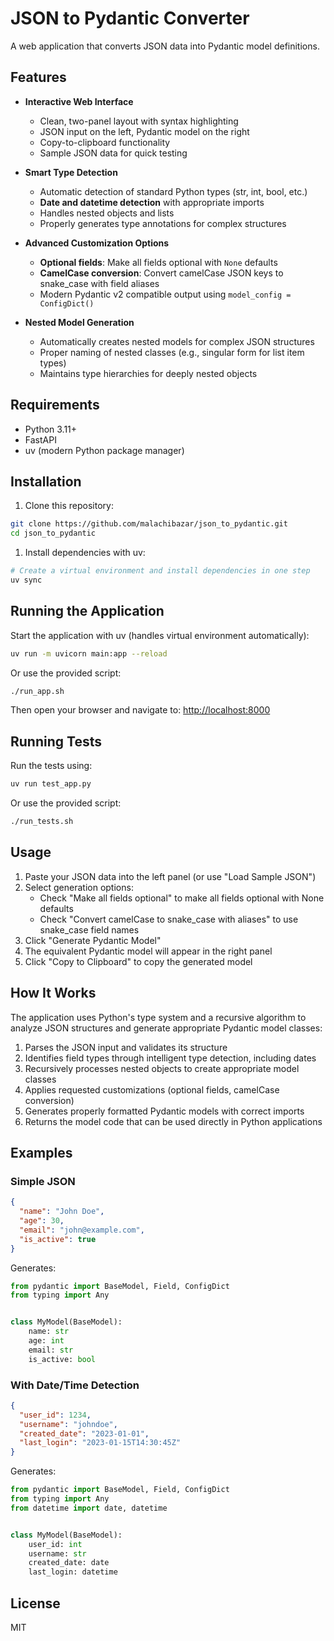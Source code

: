 # JSON to Pydantic Converter

A web application that converts JSON data into Pydantic model definitions.

## Features

- **Interactive Web Interface**
  - Clean, two-panel layout with syntax highlighting
  - JSON input on the left, Pydantic model on the right
  - Copy-to-clipboard functionality
  - Sample JSON data for quick testing

- **Smart Type Detection**
  - Automatic detection of standard Python types (str, int, bool, etc.)
  - **Date and datetime detection** with appropriate imports
  - Handles nested objects and lists
  - Properly generates type annotations for complex structures

- **Advanced Customization Options**
  - **Optional fields**: Make all fields optional with `None` defaults
  - **CamelCase conversion**: Convert camelCase JSON keys to snake_case with field aliases
  - Modern Pydantic v2 compatible output using `model_config = ConfigDict()`

- **Nested Model Generation**
  - Automatically creates nested models for complex JSON structures
  - Proper naming of nested classes (e.g., singular form for list item types)
  - Maintains type hierarchies for deeply nested objects

## Requirements

- Python 3.11+
- FastAPI
- uv (modern Python package manager)

## Installation

1. Clone this repository:

```bash
git clone https://github.com/malachibazar/json_to_pydantic.git
cd json_to_pydantic
```

1. Install dependencies with uv:

```bash
# Create a virtual environment and install dependencies in one step
uv sync
```

## Running the Application

Start the application with uv (handles virtual environment automatically):

```bash
uv run -m uvicorn main:app --reload
```

Or use the provided script:

```bash
./run_app.sh
```

Then open your browser and navigate to: [http://localhost:8000](http://localhost:8000)

## Running Tests

Run the tests using:

```bash
uv run test_app.py
```

Or use the provided script:

```bash
./run_tests.sh
```

## Usage

1. Paste your JSON data into the left panel (or use "Load Sample JSON")
2. Select generation options:
   - Check "Make all fields optional" to make all fields optional with None defaults
   - Check "Convert camelCase to snake_case with aliases" to use snake_case field names
3. Click "Generate Pydantic Model"
4. The equivalent Pydantic model will appear in the right panel
5. Click "Copy to Clipboard" to copy the generated model

## How It Works

The application uses Python's type system and a recursive algorithm to analyze JSON structures and generate appropriate Pydantic model classes:

1. Parses the JSON input and validates its structure
2. Identifies field types through intelligent type detection, including dates
3. Recursively processes nested objects to create appropriate model classes
4. Applies requested customizations (optional fields, camelCase conversion)
5. Generates properly formatted Pydantic models with correct imports
6. Returns the model code that can be used directly in Python applications

## Examples

### Simple JSON

```json
{
  "name": "John Doe",
  "age": 30,
  "email": "john@example.com",
  "is_active": true
}
```

Generates:

```python
from pydantic import BaseModel, Field, ConfigDict
from typing import Any


class MyModel(BaseModel):
    name: str
    age: int
    email: str
    is_active: bool
```

### With Date/Time Detection

```json
{
  "user_id": 1234,
  "username": "johndoe",
  "created_date": "2023-01-01",
  "last_login": "2023-01-15T14:30:45Z"
}
```

Generates:

```python
from pydantic import BaseModel, Field, ConfigDict
from typing import Any
from datetime import date, datetime


class MyModel(BaseModel):
    user_id: int
    username: str
    created_date: date
    last_login: datetime
```

## License

MIT
